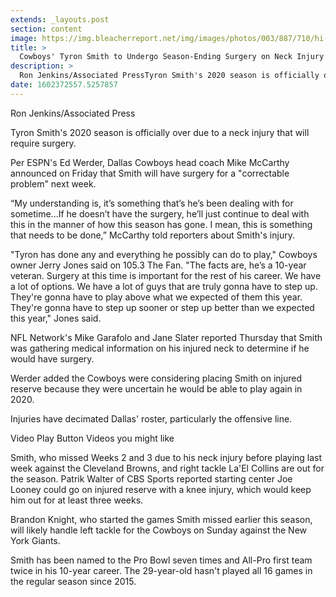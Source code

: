 ```yaml
--- 
extends: _layouts.post 
section: content 
image: https://img.bleacherreport.net/img/images/photos/003/887/710/hi-res-952edc681edf5bb8a77a4e0751d99977_crop_exact.jpg?w=1200&h=1200&q=75 
title: > 
  Cowboys' Tyron Smith to Undergo Season-Ending Surgery on Neck Injury 
description: > 
  Ron Jenkins/Associated PressTyron Smith's 2020 season is officially over due to a neck injury that will require surgery.Per ESPN's Ed Werder, Dallas Cowboys head coach Mike McCarthy announced on Friday that Smith will have surgery for a "correctable problem" next week."Tyron has done any and everything he possibly can do to play," Cowboys owner Jerry Jones said on 105.3 The Fan.NFL Network's Mike Garafolo and Jane Slater reported Thursday that Smith was gathering medical information on his injured neck to determine if he would have surgery.Werder added the Cowboys were considering placing Smith on injured reserve because they were uncertain he would be able to play again in 2020. 
date: 1602372557.5257857 
--- 
```

Ron Jenkins/Associated Press

Tyron Smith's 2020 season is officially over due to a neck injury that will require surgery.

Per ESPN's Ed Werder, Dallas Cowboys head coach Mike McCarthy announced on Friday that Smith will have surgery for a "correctable problem" next week.

“My understanding is, it’s something that’s he’s been dealing with for sometime...If he doesn’t have the surgery, he’ll just continue to deal with this in the manner of how this season has gone. I mean, this is something that needs to be done,” McCarthy told reporters about Smith's injury.

"Tyron has done any and everything he possibly can do to play," Cowboys owner Jerry Jones said on 105.3 The Fan. "The facts are, he’s a 10-year veteran. Surgery at this time is important for the rest of his career. We have a lot of options. We have a lot of guys that are truly gonna have to step up. They're gonna have to play above what we expected of them this year. They're gonna have to step up sooner or step up better than we expected this year," Jones said.

NFL Network's Mike Garafolo and Jane Slater reported Thursday that Smith was gathering medical information on his injured neck to determine if he would have surgery.

Werder added the Cowboys were considering placing Smith on injured reserve because they were uncertain he would be able to play again in 2020.

Injuries have decimated Dallas' roster, particularly the offensive line.

Video Play Button Videos you might like

Smith, who missed Weeks 2 and 3 due to his neck injury before playing last week against the Cleveland Browns, and right tackle La'El Collins are out for the season. Patrik Walter of CBS Sports reported starting center Joe Looney could go on injured reserve with a knee injury, which would keep him out for at least three weeks.

Brandon Knight, who started the games Smith missed earlier this season, will likely handle left tackle for the Cowboys on Sunday against the New York Giants.

Smith has been named to the Pro Bowl seven times and All-Pro first team twice in his 10-year career. The 29-year-old hasn't played all 16 games in the regular season since 2015.